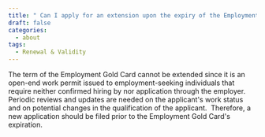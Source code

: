 ```yaml
---
title: " Can I apply for an extension upon the expiry of the Employment Gold Card?"
draft: false
categories:
  - about
tags:
  - Renewal & Validity
---
```

The term of the Employment Gold Card cannot be extended since it is an open-end work permit issued to employment-seeking individuals that require neither confirmed hiring by nor application through the employer.  Periodic reviews and updates are needed on the applicant's work status and on potential changes in the qualification of the applicant.  Therefore, a new application should be filed prior to the Employment Gold Card's expiration.